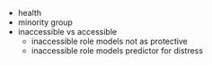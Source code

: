 - health
- minority group
- inaccessible vs accessible
    - inaccessible role models not as protective
    - inaccessible role models predictor for distress